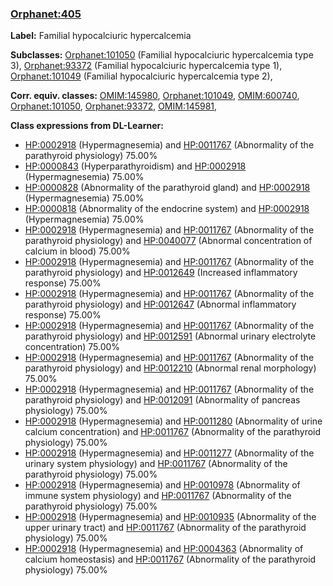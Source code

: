 
### [Orphanet:405](http://www.orpha.net/ORDO/Orphanet_405)
**Label:** Familial hypocalciuric hypercalcemia

**Subclasses:** [Orphanet:101050](http://www.orpha.net/ORDO/Orphanet_101050) (Familial hypocalciuric hypercalcemia type 3), [Orphanet:93372](http://www.orpha.net/ORDO/Orphanet_93372) (Familial hypocalciuric hypercalcemia type 1), [Orphanet:101049](http://www.orpha.net/ORDO/Orphanet_101049) (Familial hypocalciuric hypercalcemia type 2), 

**Corr. equiv. classes:** [OMIM:145980](http://purl.obolibrary.org/obo/OMIM_145980), [Orphanet:101049](http://www.orpha.net/ORDO/Orphanet_101049), [OMIM:600740](http://purl.obolibrary.org/obo/OMIM_600740), [Orphanet:101050](http://www.orpha.net/ORDO/Orphanet_101050), [Orphanet:93372](http://www.orpha.net/ORDO/Orphanet_93372), [OMIM:145981](http://purl.obolibrary.org/obo/OMIM_145981), 

**Class expressions from DL-Learner:**

- [HP:0002918](http://purl.obolibrary.org/obo/HP_0002918) (Hypermagnesemia) and [HP:0011767](http://purl.obolibrary.org/obo/HP_0011767) (Abnormality of the parathyroid physiology) 75.00%
- [HP:0000843](http://purl.obolibrary.org/obo/HP_0000843) (Hyperparathyroidism) and [HP:0002918](http://purl.obolibrary.org/obo/HP_0002918) (Hypermagnesemia) 75.00%
- [HP:0000828](http://purl.obolibrary.org/obo/HP_0000828) (Abnormality of the parathyroid gland) and [HP:0002918](http://purl.obolibrary.org/obo/HP_0002918) (Hypermagnesemia) 75.00%
- [HP:0000818](http://purl.obolibrary.org/obo/HP_0000818) (Abnormality of the endocrine system) and [HP:0002918](http://purl.obolibrary.org/obo/HP_0002918) (Hypermagnesemia) 75.00%
- [HP:0002918](http://purl.obolibrary.org/obo/HP_0002918) (Hypermagnesemia) and [HP:0011767](http://purl.obolibrary.org/obo/HP_0011767) (Abnormality of the parathyroid physiology) and [HP:0040077](http://purl.obolibrary.org/obo/HP_0040077) (Abnormal concentration of calcium in blood) 75.00%
- [HP:0002918](http://purl.obolibrary.org/obo/HP_0002918) (Hypermagnesemia) and [HP:0011767](http://purl.obolibrary.org/obo/HP_0011767) (Abnormality of the parathyroid physiology) and [HP:0012649](http://purl.obolibrary.org/obo/HP_0012649) (Increased inflammatory response) 75.00%
- [HP:0002918](http://purl.obolibrary.org/obo/HP_0002918) (Hypermagnesemia) and [HP:0011767](http://purl.obolibrary.org/obo/HP_0011767) (Abnormality of the parathyroid physiology) and [HP:0012647](http://purl.obolibrary.org/obo/HP_0012647) (Abnormal inflammatory response) 75.00%
- [HP:0002918](http://purl.obolibrary.org/obo/HP_0002918) (Hypermagnesemia) and [HP:0011767](http://purl.obolibrary.org/obo/HP_0011767) (Abnormality of the parathyroid physiology) and [HP:0012591](http://purl.obolibrary.org/obo/HP_0012591) (Abnormal urinary electrolyte concentration) 75.00%
- [HP:0002918](http://purl.obolibrary.org/obo/HP_0002918) (Hypermagnesemia) and [HP:0011767](http://purl.obolibrary.org/obo/HP_0011767) (Abnormality of the parathyroid physiology) and [HP:0012210](http://purl.obolibrary.org/obo/HP_0012210) (Abnormal renal morphology) 75.00%
- [HP:0002918](http://purl.obolibrary.org/obo/HP_0002918) (Hypermagnesemia) and [HP:0011767](http://purl.obolibrary.org/obo/HP_0011767) (Abnormality of the parathyroid physiology) and [HP:0012091](http://purl.obolibrary.org/obo/HP_0012091) (Abnormality of pancreas physiology) 75.00%
- [HP:0002918](http://purl.obolibrary.org/obo/HP_0002918) (Hypermagnesemia) and [HP:0011280](http://purl.obolibrary.org/obo/HP_0011280) (Abnormality of urine calcium concentration) and [HP:0011767](http://purl.obolibrary.org/obo/HP_0011767) (Abnormality of the parathyroid physiology) 75.00%
- [HP:0002918](http://purl.obolibrary.org/obo/HP_0002918) (Hypermagnesemia) and [HP:0011277](http://purl.obolibrary.org/obo/HP_0011277) (Abnormality of the urinary system physiology) and [HP:0011767](http://purl.obolibrary.org/obo/HP_0011767) (Abnormality of the parathyroid physiology) 75.00%
- [HP:0002918](http://purl.obolibrary.org/obo/HP_0002918) (Hypermagnesemia) and [HP:0010978](http://purl.obolibrary.org/obo/HP_0010978) (Abnormality of immune system physiology) and [HP:0011767](http://purl.obolibrary.org/obo/HP_0011767) (Abnormality of the parathyroid physiology) 75.00%
- [HP:0002918](http://purl.obolibrary.org/obo/HP_0002918) (Hypermagnesemia) and [HP:0010935](http://purl.obolibrary.org/obo/HP_0010935) (Abnormality of the upper urinary tract) and [HP:0011767](http://purl.obolibrary.org/obo/HP_0011767) (Abnormality of the parathyroid physiology) 75.00%
- [HP:0002918](http://purl.obolibrary.org/obo/HP_0002918) (Hypermagnesemia) and [HP:0004363](http://purl.obolibrary.org/obo/HP_0004363) (Abnormality of calcium homeostasis) and [HP:0011767](http://purl.obolibrary.org/obo/HP_0011767) (Abnormality of the parathyroid physiology) 75.00%


